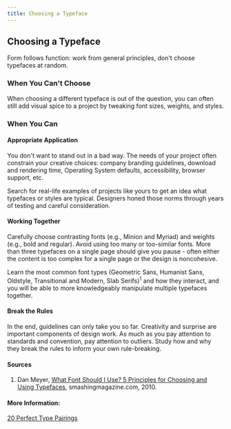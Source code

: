 ```yaml
---
title: Choosing a Typeface
---
```

## Choosing a Typeface

Form follows function: work from general principles, don't choose typefaces at random.

### When You Can't Choose

When choosing a different typeface is out of the question, you can often still add visual spice to a project by tweaking font sizes, weights, and styles.

### When You Can

#### Appropriate Application

You don't want to stand out in a bad way. The needs of your project often constrain your creative choices: company branding guidelines, download and rendering time, Operating System defaults, accessibility, browser support, etc.

Search for real-life examples of projects like yours to get an idea what typefaces or styles are typical. Designers honed those norms through years of testing and careful consideration.

#### Working Together

Carefully choose contrasting fonts (e.g., Minion and Myriad) and weights (e.g., bold and regular). Avoid using too many or too-similar fonts. More than three typefaces on a single page should give you pause - often either the content is too complex for a single page or the design is noncohesive.

Learn the most common font types (Geometric Sans, Humanist Sans, Oldstyle, Transitional and Modern, Slab Serifs)<sup>1</sup> and how they interact, and you will be able to more knowledgeably manipulate multiple typefaces together.

#### Break the Rules

In the end, guidelines can only take you so far. Creativity and surprise are important components of design work. As much as you pay attention to standards and convention, pay attention to outliers. Study how and why they break the rules to inform your own rule-breaking.

#### Sources

1. Dan Meyer, [What Font Should I Use? 5 Principles for Choosing and Using Typefaces](https://www.smashingmagazine.com/2010/12/what-font-should-i-use-five-principles-for-choosing-and-using-typefaces/), smashingmagazine.com, 2010.

#### More Information:

[20 Perfect Type Pairings](http://www.creativebloq.com/typography/20-perfect-type-pairings-3132120)

